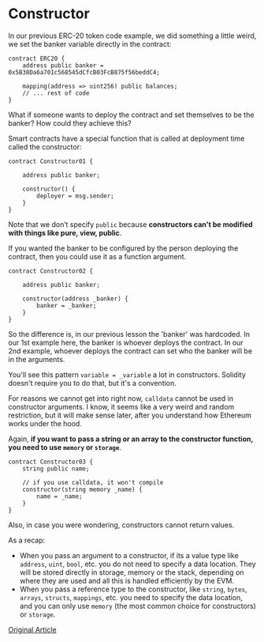 # Constructor

In our previous ERC-20 token code example, we did something a little weird, we set the banker variable directly in the contract:

```solidity
contract ERC20 {
    address public banker = 0x5B38Da6a701c568545dCfcB03FcB875f56beddC4;

    mapping(address => uint256) public balances;
    // ... rest of code
}
```

What if someone wants to deploy the contract and set themselves to be the banker? How could they achieve this?

Smart contracts have a special function that is called at deployment time called the constructor:

```solidity
contract Constructor01 {

    address public banker;

    constructor() {
        deployer = msg.sender;
    }
}
```

Note that we don’t specify `public` because **constructors can't be modified with things like pure, view, public**.

If you wanted the banker to be configured by the person deploying the contract, then you could use it as a function argument.

```solidity
contract Constructor02 {

    address public banker;

    constructor(address _banker) {
        banker = _banker;
    }
}
```

So the difference is, in our previous lesson the 'banker' was hardcoded. In our 1st example here, the banker is whoever deploys the contract. In our 2nd example, whoever deploys the contract can set who the banker will be in the arguments.

You'll see this pattern `variable = _variable` a lot in constructors. Solidity doesn't require you to do that, but it's a convention.

For reasons we cannot get into right now, `calldata` cannot be used in constructor arguments. I know, it seems like a very weird and random restriction, but it will make sense later, after you understand how Ethereum works under the hood.

Again, **if you want to pass a string or an array to the constructor function, you need to use `memory` or `storage`**.

```solidity
contract Constructor03 {
    string public name;

    // if you use calldata, it won't compile
    constructor(string memory _name) {
        name = _name;
    }
}
```

Also, in case you were wondering, constructors cannot return values.

As a recap:

- When you pass an argument to a constructor, if its a value type like `address`, `uint`, `bool`, etc. you do not need to specify a data location. They will be stored directly in storage, memory or the stack, depending on where they are used and all this is handled efficiently by the EVM.
- When you pass a reference type to the constructor, like `string`, `bytes`, `arrays`, `structs`, `mappings`, etc. you need to specify the data location, and you can only use `memory` (the most common choice for constructors) or `storage`.

[Original Article](https://www.rareskills.io/learn-solidity/constructor)
